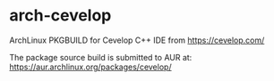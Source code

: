 arch-cevelop
============

  ArchLinux PKGBUILD for Cevelop C++ IDE from https://cevelop.com/

  The package source build is submitted to AUR at: https://aur.archlinux.org/packages/cevelop/
